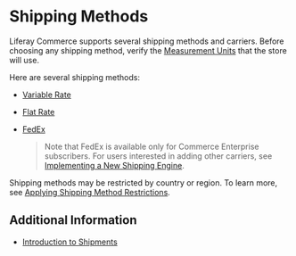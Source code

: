 # Shipping Methods

Liferay Commerce supports several shipping methods and carriers. Before choosing any shipping method, verify the [Measurement Units](../../sales/shipping/measurement-units/README.md) that the store will use.

Here are several shipping methods:

* [Variable Rate](../../sales/shipping/using-the-variable-rate-shipping-method/README.md)
* [Flat Rate](../../sales/shipping/using-the-flat-rate-shipping-method/README.md)
* [FedEx](../../sales/shipping/using-fedex-as-a-carrier-method/README.md)

  > Note that FedEx is available only for Commerce Enterprise subscribers. For users interested in adding other carriers, see [Implementing a New Shipping Engine](../../../developer-guide/tutorial/implementing-a-new-shipping-engine/README.md).

Shipping methods may be restricted by country or region. To learn more, see [Applying Shipping Method Restrictions](../../sales/shipping/applying-shipping-method-restrictions/README.md).

## Additional Information

* [Introduction to Shipments](../../sales/order-management/managing-shipments/introduction-to-shipments/README.md)
